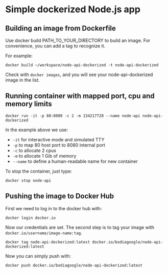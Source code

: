 # Simple dockerized Node.js app

## Building an image from Dockerfile
Use docker build PATH_TO_YOUR_DIRECTORY to build an image. For convenience, you can add a tag to recognize it.

For example:

`docker build ~/workspace/node-api-dockerized -t node-api-dockerized`

Check with `docker images`, and you will see your node-api-dockerized image in the list.

## Running container with mapped port, cpu and memory limits
`docker run -it -p 80:8080 -c 2 -m 134217728 --name node-api node-api-dockerized`

In the example above we use:
- `-it` for interactive mode and simulated TTY
- `-p` to map 80 host port to 8080 internal port
- `-c` to allocate 2 cpus
- `-m` to allocate 1 Gib of memory
- `--name` to define a human-readable name for new container

To stop the container, just type:

`docker stop node-api`

## Pushing the image to Docker Hub
First we need to log in to the docker hub with:

`docker login docker.io`

Now our credentials are set.
The second step is to tag your image with `docker.io/username/image-name:tag`.

`docker tag node-api-dockerized:latest docker.io/bodiagoogle/node-api-dockerized:latest`

Now you can simply push with:

`docker push docker.io/bodiagoogle/node-api-dockerized:latest`
